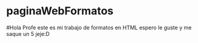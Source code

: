 # paginaWebFormatos
#Hola Profe este es mi trabajo de formatos en HTML espero le guste y me saque un 5 jeje:D
